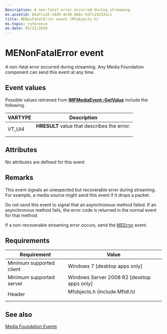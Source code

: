 ```yaml
---
Description: A non-fatal error occurred during streaming.
ms.assetid: 04afcca5-34d9-4c99-86bc-b37c19232ec1
title: MENonFatalError event (Mfobjects.h)
ms.topic: reference
ms.date: 05/31/2018
---
```


# MENonFatalError event

A non-fatal error occurred during streaming. Any Media Foundation component can send this event at any time.

## Event values

Possible values retrieved from [**IMFMediaEvent::GetValue**](/windows/desktop/api/mfobjects/nf-mfobjects-imfmediaevent-getvalue) include the following.



| VARTYPE            | Description                                                        |
|--------------------|--------------------------------------------------------------------|
| VT\_UI4<br/> | **HRESULT** value that describes the error.<br/> <br/> |



## Attributes

No attributes are defined for this event.

## Remarks

This event signals an unexpected but recoverable error during streaming. For example, a media source might send this event if it drops a packet.

Do not send this event to signal that an asynchronous method failed. If an asynchronous method fails, the error code is returned in the normal event for that method.

If a non-recoverable streaming error occurs, send the [MEError](meerror.md) event.

## Requirements



| Requirement | Value |
|-------------------------------------|----------------------------------------------------------------------------------------------------------|
| Minimum supported client<br/> | Windows 7 \[desktop apps only\]<br/>                                                               |
| Minimum supported server<br/> | Windows Server 2008 R2 \[desktop apps only\]<br/>                                                  |
| Header<br/>                   | <dl> <dt>Mfobjects.h (include Mfidl.h)</dt> </dl> |



## See also

<dl> <dt>

[Media Foundation Events](media-foundation-events.md)
</dt> </dl>

 

 





